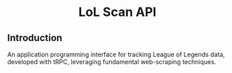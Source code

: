 <h1 align="center">
	LoL Scan API
</h1>

## Introduction

An application programming interface for tracking League of Legends data, developed with tRPC, leveraging fundamental web-scraping techniques.
